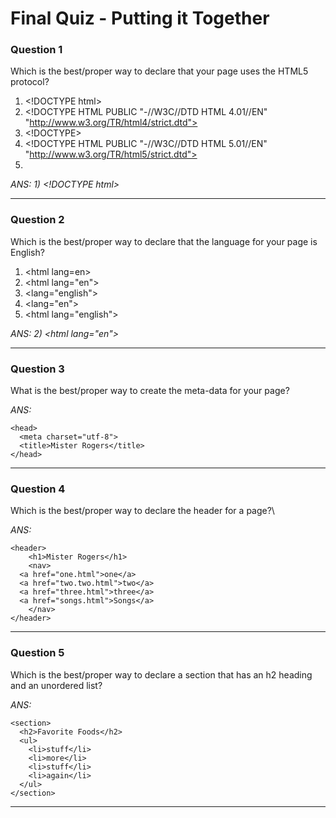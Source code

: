 # Final Quiz - Putting it Together

### Question 1
Which is the best/proper way to declare that your page uses the HTML5 protocol?

  1) \<!DOCTYPE html> 
  2) \<!DOCTYPE HTML PUBLIC "-//W3C//DTD HTML 4.01//EN" "http://www.w3.org/TR/html4/strict.dtd">
  3) \<!DOCTYPE> 
  4) \<!DOCTYPE HTML PUBLIC "-//W3C//DTD HTML 5.01//EN" "http://www.w3.org/TR/html5/strict.dtd">
  5) <!html> 
 
_ANS:  1) \<!DOCTYPE html>_<hr>

### Question 2
Which is the best/proper way to declare that the language for your page is English? 

  1) \<html lang=en>
  2) \<html lang="en">
  3) \<lang="english">
  4) \<lang="en">
  5) \<html lang="english">
  
_ANS: 2) \<html lang="en">_<hr>

### Question 3
What is the best/proper way to create the meta-data for your page?

_ANS:_

    <head>
      <meta charset="utf-8">
      <title>Mister Rogers</title>
    </head>
 
 <hr>

### Question 4
Which is the best/proper way to declare the header for a page?\

_ANS:_

    <header>
        <h1>Mister Rogers</h1>
        <nav>
      <a href="one.html">one</a>
      <a href="two.two.html">two</a>
      <a href="three.html">three</a>
      <a href="songs.html">Songs</a>
        </nav>
    </header>
    
<hr>

### Question 5
Which is the best/proper way to declare a section that has an h2 heading and an unordered list?

_ANS:_

    <section>
      <h2>Favorite Foods</h2>
      <ul>
        <li>stuff</li>
        <li>more</li>
        <li>stuff</li>
        <li>again</li>
      </ul>
    </section>
    
<hr>

